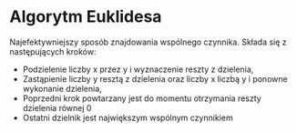 # Algorytm Euklidesa
Najefektywniejszy sposób znajdowania wspólnego czynnika. Składa się z następujących kroków:
* Podzielenie liczby x przez y i wyznaczenie reszty z dzielenia,
* Zastąpienie liczby y resztą z dzielenia oraz liczby x liczbą y i ponowne wykonanie dzielenia,
* Poprzedni krok powtarzany jest do momentu otrzymania reszty dzielenia równej 0
* Ostatni dzielnik jest największym wspólnym czynnikiem